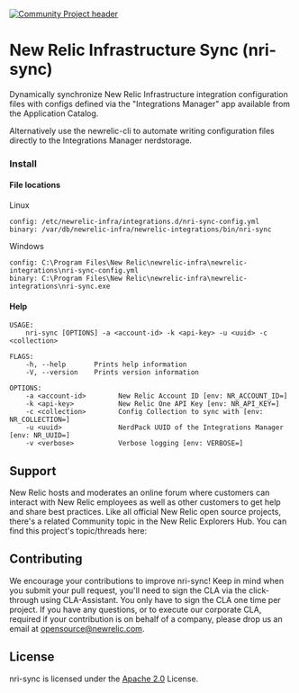[![Community Project header](https://github.com/newrelic/opensource-website/raw/master/src/images/categories/Community_Project.png)](https://opensource.newrelic.com/oss-category/#community-project)

# New Relic Infrastructure Sync (nri-sync)

Dynamically synchronize New Relic Infrastructure integration configuration files with configs defined via the "Integrations Manager" app available from the Application Catalog.

Alternatively use the newrelic-cli to automate writing configuration files directly to the Integrations Manager nerdstorage.

### Install

#### File locations

Linux

```
config: /etc/newrelic-infra/integrations.d/nri-sync-config.yml
binary: /var/db/newrelic-infra/newrelic-integrations/bin/nri-sync
```

Windows

```
config: C:\Program Files\New Relic\newrelic-infra\newrelic-integrations\nri-sync-config.yml
binary: C:\Program Files\New Relic\newrelic-infra\newrelic-integrations\nri-sync.exe
```

#### Help

```
USAGE:
    nri-sync [OPTIONS] -a <account-id> -k <api-key> -u <uuid> -c <collection>

FLAGS:
    -h, --help       Prints help information
    -V, --version    Prints version information

OPTIONS:
    -a <account-id>        New Relic Account ID [env: NR_ACCOUNT_ID=]
    -k <api-key>           New Relic One API Key [env: NR_API_KEY=]
    -c <collection>        Config Collection to sync with [env: NR_COLLECTION=]
    -u <uuid>              NerdPack UUID of the Integrations Manager [env: NR_UUID=]
    -v <verbose>           Verbose logging [env: VERBOSE=]
```

## Support

New Relic hosts and moderates an online forum where customers can interact with New Relic employees as well as other customers to get help and share best practices. Like all official New Relic open source projects, there's a related Community topic in the New Relic Explorers Hub. You can find this project's topic/threads here:

## Contributing

We encourage your contributions to improve nri-sync! Keep in mind when you submit your pull request, you'll need to sign the CLA via the click-through using CLA-Assistant. You only have to sign the CLA one time per project.
If you have any questions, or to execute our corporate CLA, required if your contribution is on behalf of a company, please drop us an email at opensource@newrelic.com.

## License

nri-sync is licensed under the [Apache 2.0](http://apache.org/licenses/LICENSE-2.0.txt) License.
